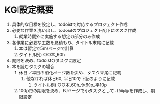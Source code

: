 # KGI設定概要

1. 具体的な目標を設定し、todoistで対応するプロジェクト作成
2. 必要な作業を洗い出し、todoistのプロジェクト配下にタスク作成
   1. 就業時間外に実施する想定の部分のみ作成
3. 各作業に必要な工数を見積もり、タイトル末尾に記載
   1. 本は暫定で5m/ページで計算
   2. タイトル例) ○○本_60h
4. 期限を決め、todoistのタスクに設定
5. 本を読むタスクの場合
   1. 休日／平日の消化ページ数を決め、タスク末尾に記載
      1. 他なければ休日60, 平日10で下記のように記載
         1. タイトル例) ○○本_60h_休60p_平10p
   2. 100p毎の期限を決め、PJページで小タスクとして`-100p`等を作成し、期限設定
